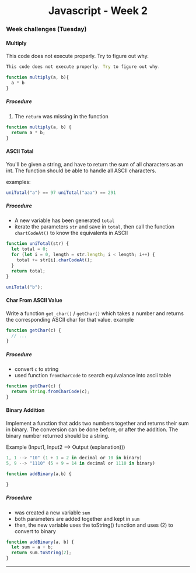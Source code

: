 # <center>Javascript - Week 2</center>

### Week challenges (Tuesday)

#### Multiply

<p>This code does not execute properly. Try to figure out why.</p>

```js
This code does not execute properly. Try to figure out why.

function multiply(a, b){
  a * b
}
```

##### Procedure

1. The `return` was missing in the function

```js
function multiply(a, b) {
  return a * b;
}
```

#### ASCII Total

You'll be given a string, and have to return the sum of all characters as an int. The function should be able to handle all ASCII characters.

examples:

```js
uniTotal("a") == 97 uniTotal("aaa") == 291
```

##### Procedure

- A new variable has been generated `total`
- iterate the parameters `str` and save in `total`, then call the function `chartCodeAt()` to know the equivalents in ASCII

```js
function uniTotal(str) {
  let total = 0;
  for (let i = 0, length = str.length; i < length; i++) {
    total += str[i].charCodeAt();
  }
  return total;
}

uniTotal("b");
```

#### Char From ASCII Value

Write a function `get_char()` / `getChar()` which takes a number and returns the corresponding ASCII char for that value.
example

```js
function getChar(c) {
  // ...
}
```

##### Procedure

- convert `c` to string
- used function `fromCharCode` to search equivalance into ascii table

```js
function getChar(c) {
  return String.fromCharCode(c);
}
```

#### Binary Addition

Implement a function that adds two numbers together and returns their sum in binary. The conversion can be done before, or after the addition.
The binary number returned should be a string.

Example (Input1, Input2 --> Output (explanation)))

```js
1, 1 --> "10" (1 + 1 = 2 in decimal or 10 in binary)
5, 9 --> "1110" (5 + 9 = 14 in decimal or 1110 in binary)

function addBinary(a,b) {

}
```

##### Procedure

- was created a new variable `sum`
- both parameters are added together and kept in `sum`
- then, the new variable uses the toString() function and uses (2) to convert to binary

```js
function addBinary(a, b) {
  let sum = a + b;
  return sum.toString(2);
}
```

---
